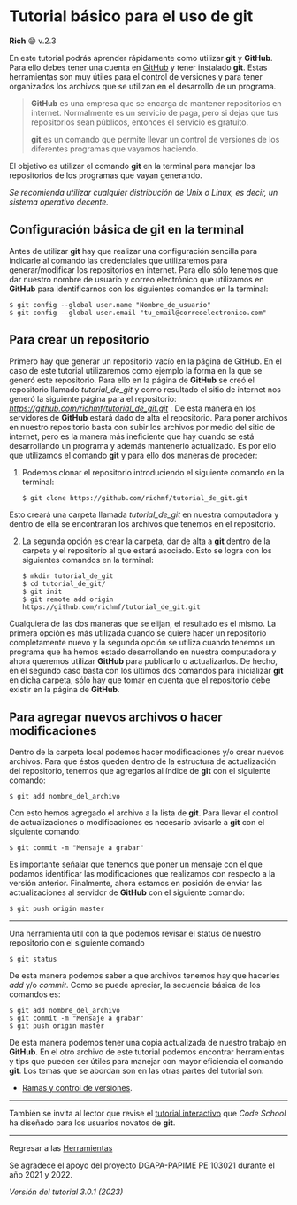 # Tutorial básico para el uso de **git**

**Rich** :smile: v.2.3

En este tutorial podrás aprender rápidamente como utilizar **git** y **GitHub**. Para ello debes tener una cuenta en [GitHub](https://github.com) y tener instalado **git**. Estas herramientas son muy útiles para el control de versiones y para tener organizados los archivos que se utilizan en el desarrollo de un programa.

> **GitHub** es una empresa que se encarga de mantener repositorios en internet. Normalmente es un servicio de paga, pero si dejas que tus repositorios sean públicos, entonces el servicio es gratuito.
>
> **git** es un comando que permite llevar un control de versiones de los diferentes programas que vayamos haciendo.

El objetivo es utilizar el comando **git** en la terminal para manejar los repositorios de los programas que vayan generando.

*Se recomienda utilizar cualquier distribución de Unix o Linux, es decir, un sistema operativo decente.*

## Configuración básica de **git** en la terminal

Antes de utilizar **git** hay que realizar una configuración sencilla para indicarle al comando las credenciales que utilizaremos para generar/modificar los repositorios en internet. Para ello sólo tenemos que dar nuestro nombre de usuario y correo electrónico que utilizamos en **GitHub** para identificarnos con los siguientes comandos en la terminal: 

```
$ git config --global user.name "Nombre_de_usuario"
$ git config --global user.email "tu_email@correoelectronico.com"
```

## Para crear un repositorio

Primero hay que generar un repositorio vacío en la página de GitHub. En el caso de este tutorial utilizaremos como ejemplo la forma en la que se generó este repositorio. Para ello en la página de **GitHub** se creó el repositorio llamado *tutorial_de_git* y como resultado el sitio de internet nos generó la siguiente página para el repositorio: *https://github.com/richmf/tutorial_de_git.git* . De esta manera en los servidores de **GitHub** estará dado de alta el repositorio. Para poner archivos en nuestro repositorio basta con subir los archivos por medio del sitio de internet, pero es la manera más ineficiente que hay cuando se está desarrollando un programa y además mantenerlo actualizado. Es por ello que utilizamos el comando **git** y para ello dos maneras de proceder:

1. Podemos clonar el repositorio introduciendo el siguiente comando en la terminal:
    ```
    $ git clone https://github.com/richmf/tutorial_de_git.git
    ```
Esto creará una carpeta llamada *tutorial_de_git* en nuestra computadora y dentro de ella se encontrarán los archivos que tenemos en el repositorio.

2. La segunda opción es crear la carpeta, dar de alta a **git** dentro de la carpeta y el repositorio al que estará asociado. Esto se logra con los siguientes comandos en la terminal:
    ```
    $ mkdir tutorial_de_git
    $ cd tutorial_de_git/
    $ git init
    $ git remote add origin https://github.com/richmf/tutorial_de_git.git
    ```

Cualquiera de las dos maneras que se elijan, el resultado es el mismo. La primera opción es más utilizada cuando se quiere hacer un repositorio completamente nuevo y la segunda opción se utiliza cuando tenemos un programa que ha hemos estado desarrollando en nuestra computadora y ahora queremos utilizar **GitHub** para publicarlo o actualizarlos. De hecho, en el segundo caso basta con los últimos dos comandos para inicializar **git** en dicha carpeta, sólo hay que tomar en cuenta que el repositorio debe existir en la página de **GitHub**.

## Para agregar nuevos archivos o hacer modificaciones

Dentro de la carpeta local podemos hacer modificaciones y/o crear nuevos archivos. Para que éstos queden dentro de la estructura de actualización del repositorio, tenemos que agregarlos al índice de **git** con el siguiente comando:
```
$ git add nombre_del_archivo
```
Con esto hemos agregado el archivo a la lista de **git**. Para llevar el control de actualizaciones o modificaciones es necesario avisarle a **git** con el siguiente comando:
```
$ git commit -m "Mensaje a grabar"
```
Es importante señalar que tenemos que poner un mensaje con el que podamos identificar las modificaciones que realizamos con respecto a la versión anterior. Finalmente, ahora estamos en posición de enviar las actualizaciones al servidor de **GitHub** con el siguiente comando:
```
$ git push origin master
```

***

Una herramienta útil con la que podemos revisar el status de nuestro repositorio con el siguiente comando
```
$ git status
```
De esta manera podemos saber a que archivos tenemos hay que hacerles *add* y/o *commit*. Como se puede apreciar, la secuencia básica de los comandos es:
```
$ git add nombre_del_archivo
$ git commit -m "Mensaje a grabar"
$ git push origin master
```

De esta manera podemos tener una copia actualizada de nuestro trabajo en **GitHub**. En el otro archivo de este tutorial podemos encontrar herramientas y tips que pueden ser útiles para manejar con mayor eficiencia el comando **git**. Los temas que se abordan son en las otras partes del tutorial son:

- [Ramas y control de versiones](https://github.com/richmf/tutorial_de_git/blob/master/Ramas.md).

---

También se invita al lector que revise el [tutorial interactivo](https://try.github.io) que *Code School* ha diseñado para los usuarios novatos de **git**.

---

Regresar a las [Herramientas](http://sistemas.fciencias.unam.mx/~rich/Herramientas/index.html)

Se agradece el apoyo del proyecto DGAPA-PAPIME PE 103021 durante el año 2021 y 2022. 

*Versión del tutorial 3.0.1 (2023)*
